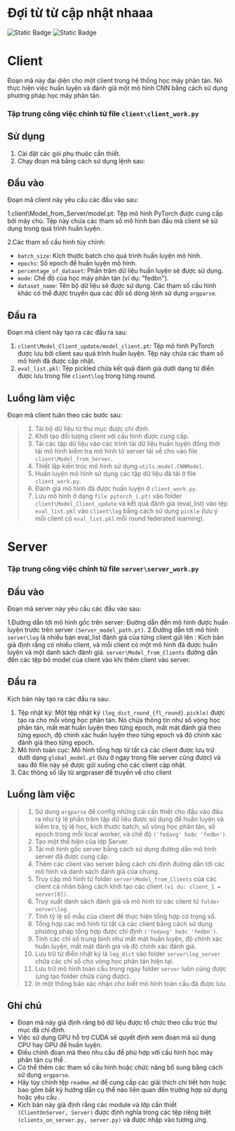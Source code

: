 # Đợi từ từ cập nhật nhaaa
![Static Badge](https://img.shields.io/badge/federated%20learning-application-brightgreen)
![Static Badge](https://img.shields.io/badge/web%20system-evolving-purple)


# Client 

Đoạn mã này đại diện cho một client trong hệ thống học máy phân tán. Nó thực hiện việc huấn luyện và đánh giá một mô hình CNN bằng cách sử dụng phương pháp học máy phân tán.

### Tập trung công việc chính từ file `client\client_work.py`

## Sử dụng
1. Cài đặt các gói phụ thuộc cần thiết.
2. Chạy đoạn mã bằng cách sử dụng lệnh sau:

## Đầu vào

Đoạn mã client này yêu cầu các đầu vào sau:

1.client\Model_from_Server/model.pt: Tệp mô hình PyTorch được cung cấp bởi máy chủ. Tệp này chứa các tham số mô hình ban đầu mà client sẽ sử dụng trong quá trình huấn luyện.

2.Các tham số cấu hình tùy chỉnh:
- `batch_size`: Kích thước batch cho quá trình huấn luyện mô hình.
- `epochs`: Số epoch để huấn luyện mô hình.
- `percentage_of_dataset`: Phần trăm dữ liệu huấn luyện sẽ được sử dụng.
- `mode`: Chế độ của học máy phân tán (ví dụ: "fedbn").
- `dataset_name`: Tên bộ dữ liệu sẽ được sử dụng.
Các tham số cấu hình khác có thể được truyền qua các đối số dòng lệnh sử dụng `argparse`.

## Đầu ra
Đoạn mã client này tạo ra các đầu ra sau:

1. `client\Model_Client_update/model_client.pt`: Tệp mô hình PyTorch được lưu bởi client sau quá trình huấn luyện. Tệp này chứa các tham số mô hình đã được cập nhật.
2. `eval_list.pkl`: Tệp pickled chứa kết quả đánh giá dưới dạng từ điển được lưu trong file `client\log` trong từng round.

## Luồng làm việc

Đoạn mã client tuân theo các bước sau:

>1. Tải bộ dữ liệu từ thư mục được chỉ định. 
>2. Khởi tạo đối tượng client với cấu hình được cung cấp. 
>3. Tải các tập dữ liệu vào các trình tải dữ liệu huấn luyện đồng thời tải mô hình kiểm tra mô hình từ server tải về cho vào file `client\Model_from_Server`. 
>4. Thiết lập kiến trúc mô hình sử dụng `utils.model.CNNModel`. 
>5. Huấn luyện mô hình sử dụng các tập dữ liệu đã tải ở file `client_work.py`. 
>6. Đánh giá mô hình đã được huấn luyện ở `client_work.py`. 
>7. Lưu mô hình ở dạng `file pytorch (.pt)` vào folder `client\Model_Client_update` và kết quả đánh giá (eval_list) vào tệp `eval_list.pkl` vào `client\log` bằng cách sử dụng `pickle` (lưu ý mỗi client có `eval_list.pkl` mỗi round federated learning). 


# Server 

### Tập trung công việc chính từ file `server\server_work.py`

## Đầu vào
Đoạn mã server này yêu cầu các đầu vào sau:

1.Đường dẫn tới mô hình gốc trên server: Đường dẫn đến mô hình được huấn luyện trước trên server `(Server_model_path.pt)`.
2.Đường dẫn tới mô hình `server\log` là nhiều bản eval_list đánh giá của từng client gửi lên : Kịch bản giả định rằng có nhiều client, và mỗi client có một mô hình đã được huấn luyện và một danh sách đánh giá. `server\Model_from_Clients` đường dẫn đến các tệp bỏ model của client vào khi thêm client vào server.

## Đầu ra

Kịch bản này tạo ra các đầu ra sau:
1. Tệp nhật ký: Một tệp nhật ký `(log_dict_round_{fl_round}.pickle)` được tạo ra cho mỗi vòng học phân tán. Nó chứa thông tin như số vòng học phân tán, mất mát huấn luyện theo từng epoch, mất mát đánh giá theo từng epoch, độ chính xác huấn luyện theo từng epoch và độ chính xác đánh giá theo từng epoch.
2. Mô hình toàn cục: Mô hình tổng hợp từ tất cả các client được lưu trữ dưới dạng `global_model.pt` (lưu ở ngay trong file server cũng được) và sau đó file này sẽ được gửi xuống cho các client cập nhật.
3. Các thông số lấy từ argpraser để truyền về cho client 

## Luồng làm việc

>1. Sử dung `argparse` để config những cái cần thiết cho đầu vào đầu ra như tỷ lệ phần trăm tập dữ liệu được sử dụng để huấn luyện và kiểm tra, tỷ lệ học, kích thước batch, số vòng học phân tán, số epoch trong mỗi local worker, và chế độ `('fedavg' hoặc 'fedbn')`. 
>2. Tạo một thể hiện của lớp Server. 
>3. Tải mô hình gốc server bằng cách sử dụng đường dẫn mô hình server đã được cung cấp. 
>4. Thêm các client vào server bằng cách chỉ định đường dẫn tới các mô hình và danh sách đánh giá của chúng. 
>5. Truy cập mô hình từ folder `server\Model_from_Clients` của các client cá nhân bằng cách khởi tạo các client `(ví dụ: client_1 = server[0])`. 
>6. Truy xuất danh sách đánh giá và mô hình từ các client từ `folder server\log`. 
>7. Tính tỷ lệ số mẫu của client để thực hiện tổng hợp có trọng số. 
>8. Tổng hợp các mô hình từ tất cả các client bằng cách sử dụng phương pháp tổng hợp được chỉ định `('fedavg' hoặc 'fedbn')`. 
>9. Tính các chỉ số trung bình như mất mát huấn luyện, độ chính xác huấn luyện, mất mát đánh giá và độ chính xác đánh giá. 
>10. Lưu trữ từ điển nhật ký là `log_dict` vào folder `server\log_server` chứa các chỉ số cho vòng học phân tán hiện tại. 
>11. Lưu trữ mô hình toàn cầu trong ngay folder `server` luôn cũng được (ưng tạo folder chứa cũng được). 
>12. In một thông báo xác nhận cho biết mô hình toàn cầu đã được lưu. 


## Ghi chú

- Đoạn mã này giả định rằng bộ dữ liệu được tổ chức theo cấu trúc thư mục đã chỉ định.
- Việc sử dụng GPU hỗ trợ CUDA sẽ quyết định xem đoạn mã sử dụng CPU hay GPU để huấn luyện.
- Điều chỉnh đoạn mã theo nhu cầu để phù hợp với cấu hình học máy phân tán cụ thể .
- Có thể thêm các tham số cấu hình hoặc chức năng bổ sung bằng cách sử dụng `argparse`.
- Hãy tùy chỉnh tệp `readme.md` để cung cấp các giải thích chi tiết hơn hoặc bao gồm bất kỳ hướng dẫn cụ thể nào liên quan đến trường hợp sử dụng hoặc yêu cầu .
- Kịch bản này giả định rằng các module và lớp cần thiết `(ClientOnServer, Server)` được định nghĩa trong các tệp riêng biệt `(clients_on_server.py, server.py)` và được nhập vào tương ứng.


